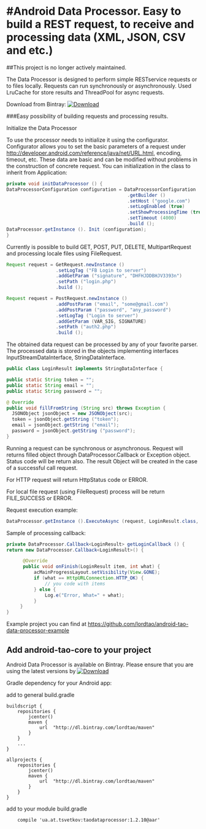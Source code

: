 #Android Data Processor. Easy to build a REST request, to receive and processing data (XML, JSON, CSV and etc.)
===========================

##This project is no longer actively maintained.

The Data Processor is designed to perform simple RESTservice requests or to files locally. Requests can run synchronously or asynchronously. Used LruCache for store results and ThreadPool for async requests.

Download from Bintray: [ ![Download](https://api.bintray.com/packages/lordtao/maven/android-tao-rest-data-processor/images/download.svg) ](https://bintray.com/lordtao/maven/android-tao-rest-data-processor/_latestVersion)


###Easy possibility of building requests and processing results.

Initialize the Data Processor

To use the processor needs to initialize it using the configurator. Configurator allows you to set the basic parameters of a request under http://developer.android.com/reference/java/net/URL.html, encoding, timeout, etc. These data are basic and can be modified without problems in the construction of concrete request. You can initialization in the class to inherit from Application:

```java
private void initDataProcessor () {
DataProcessorConfiguration configuration = DataProcessorConfiguration
                                            .getBuilder ()
                                            .setHost ("google.com")
                                            .setLogEnabled (true)
                                            .setShowProcessingTime (true)
                                            .setTimeout (4000)
                                            .build ();
DataProcessor.getInstance (). Init (configuration);
}
```

Currently is possible to build GET, POST, PUT, DELETE, MultipartRequest and processing locale files using FileRequest.

```java
Request request = GetRequest.newInstance ()
                  .setLogTag ("FB Login to server")
                  .addGetParam ("signature", "DHFHJDDBHJV3393n")
                  .setPath ("login.php")
                  .build ();
```

```java
Request request = PostRequest.newInstance ()
                  .addPostParam ("email", "some@gmail.com")
                  .addPostParam ("password", "any_password")
                  .setLogTag ("Login to server")
                  .addGetParam (VAR_SIG, SIGNATURE)
                  .setPath ("auth2.php")
                  .build ();
```

The obtained data request can be processed by any of your favorite parser. The processed data is stored in the objects implementing interfaces InputStreamDataInterface, StringDataInterface.

```java
public class LoginResult implements StringDataInterface {

public static String token = "";
public static String email = "";
public static String password = "";

@ Override
public void fillFromString (String src) throws Exception {
  JSONObject jsonObject = new JSONObject(src);
  token = jsonObject.getString ("token");
  email = jsonObject.getString ("email");
  password = jsonObject.getString ("password");
}
```

Running a request can be synchronous or asynchronous. Request will returns filled object through DataProcessor.Callback or Exception object. Status code will be return also. The result Object will be created in the case of a successful call request.

For HTTP request will return HttpStatus code or ERROR.

For local file request (using FileRequest) process will be return FILE_SUCCESS or ERROR.

Request execution example:

```java
DataProcessor.getInstance ().ExecuteAsync (request, LoginResult.class, callback);
```

Sample of processing callback:

```java
private DataProcessor.Callback<LoginResult> getLoginCallback () {
return new DataProcessor.Callback<LoginResult>() {

      @Override
      public void onFinish(LoginResult item, int what) {
          acMainProgressLayout.setVisibility(View.GONE);
          if (what == HttpURLConnection.HTTP_OK) {
              // you code with items
          } else {
              Log.e("Error, What=" + what);
          }
     }
}
```

Example project you can find at https://github.com/lordtao/android-tao-data-processor-example

Add android-tao-core to your project
----------------------------
Android Data Processor is available on Bintray. Please ensure that you are using the latest versions by [ ![Download](https://api.bintray.com/packages/lordtao/maven/android-tao-rest-data-processor/images/download.svg) ](https://bintray.com/lordtao/maven/android-tao-rest-data-processor/_latestVersion)

Gradle dependency for your Android app:

add to general build.gradle
```
buildscript {
    repositories {
        jcenter()
        maven {
            url  "http://dl.bintray.com/lordtao/maven"
        }
    }
    ...
}

allprojects {
    repositories {
        jcenter()
        maven {
            url  "http://dl.bintray.com/lordtao/maven"
        }
    }
}
```
add to your module build.gradle
```
    compile 'ua.at.tsvetkov:taodataprocessor:1.2.10@aar'
```
